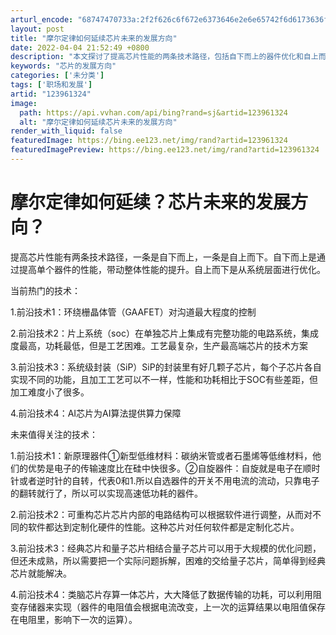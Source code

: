 ```yaml
---
arturl_encode: "68747470733a:2f2f626c6f672e6373646e2e6e65742f6d6173636f7432312f:61727469636c652f64657461696c732f313233393631333234"
layout: post
title: "摩尔定律如何延续芯片未来的发展方向"
date: 2022-04-04 21:52:49 +0800
description: "本文探讨了提高芯片性能的两条技术路径，包括自下而上的器件优化和自上而下的系统层面优化。介绍了环绕栅晶"
keywords: "芯片的发展方向"
categories: ['未分类']
tags: ['职场和发展']
artid: "123961324"
image:
  path: https://api.vvhan.com/api/bing?rand=sj&artid=123961324
  alt: "摩尔定律如何延续芯片未来的发展方向"
render_with_liquid: false
featuredImage: https://bing.ee123.net/img/rand?artid=123961324
featuredImagePreview: https://bing.ee123.net/img/rand?artid=123961324
---
```


# 摩尔定律如何延续？芯片未来的发展方向？

提高芯片性能有两条技术路径，一条是自下而上，一条是自上而下。自下而上是通过提高单个器件的性能，带动整体性能的提升。自上而下是从系统层面进行优化。

当前热门的技术：

1.前沿技术1：环绕栅晶体管（GAAFET）对沟道最大程度的控制

2.前沿技术2：片上系统（soc）在单独芯片上集成有完整功能的电路系统，集成度最高，功耗最低，但是工艺困难。工艺最复杂，生产最高端芯片的技术方案

3.前沿技术3：系统级封装（SiP）SiP的封装里有好几颗子芯片，每个子芯片各自实现不同的功能，且加工工艺可以不一样，性能和功耗相比于SOC有些差距，但加工难度小了很多。

4.前沿技术4：AI芯片为AI算法提供算力保障

未来值得关注的技术：

1.前沿技术1：新原理器件①新型低维材料：碳纳米管或者石墨烯等低维材料，他们的优势是电子的传输速度比在硅中快很多。②自旋器件：自旋就是电子在顺时针或者逆时针的自转，代表0和1.所以自选器件的开关不用电流的流动，只靠电子的翻转就行了，所以可以实现高速低功耗的器件。

2.前沿技术2：可重构芯片芯片内部的电路结构可以根据软件进行调整，从而对不同的软件都达到定制化硬件的性能。这种芯片对任何软件都是定制化芯片。

3.前沿技术3：经典芯片和量子芯片相结合量子芯片可以用于大规模的优化问题，但还未成熟，所以需要把一个实际问题拆解，困难的交给量子芯片，简单得到经典芯片就能解决。

4.前沿技术4：类脑芯片存算一体芯片，大大降低了数据传输的功耗，可以利用阻变存储器来实现（器件的电阻值会根据电流改变，上一次的运算结果以电阻值保存在电阻里，影响下一次的运算）。